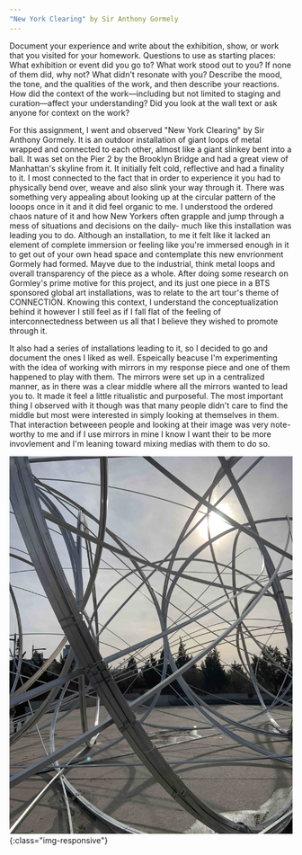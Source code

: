 ```yaml
---
"New York Clearing" by Sir Anthony Gormely
---
```

Document your experience and write about the exhibition, show, or work that you visited for your homework. Questions to 
use as starting places: What exhibition or event did you go to? What work stood out to you? If none of them did, why not? 
What didn't resonate with you? Describe the mood, the tone, and the qualities of the work, and then describe your reactions. 
How did the context of the work—including but not limited to staging and curation—affect your understanding? Did you look at 
the wall text or ask anyone for context on the work?

For this assignment, I went and observed "New York Clearing" by Sir Anthony Gormely. It is an outdoor installation of giant
loops of metal wrapped and connected to each other, almost like a giant slinkey bent into a ball. It was set on the Pier 2 by 
the Brooklyn Bridge and had a great view of Manhattan's skyline from it. It initially felt cold, reflective and had a finality 
to it. I most connected to the fact that in order to experience it you had to physically bend over, weave and also slink your 
way through it. There was something very appealing about looking up at the circular pattern of the looops once in it and it 
did feel organic to me. I understood the ordered chaos nature of it and how New Yorkers often grapple and jump through a mess 
of situations and decisions on the daily- much like this installation was leading you to do. Although an installation, to me it
felt like it lacked an element of complete immersion or feeling like you're immersed enough in it to get out of your own head
space and contemplate this new envrionment Gormely had formed. Mayve due to the industrial, think metal loops and overall
transparency of the piece as a whole. After doing some research on Gormley's prime motive for this project, and its
just one piece in a BTS sponsored global art installations, was to relate to the art tour's theme of CONNECTION. Knowing this
context, I understand the conceptualization behind it however I still feel as if I fall flat of the feeling of 
interconnectedness between us all that I believe they wished to promote through it. 

It also had a series of installations leading to it, so I decided to go and document the ones I liked as well. Espeically 
beacuse I'm experimenting with the idea of working with mirrors in my response piece and one of them happened to play with
them. The mirrors were set up in a centralized manner, as in there was a clear middle where all the mirrors wanted to 
lead you to. It made it feel a little ritualistic and purposeful. The most important thing I observed with it though was
that many people didn't care to find the middle but most were interested in simply looking at themselves in them. That 
interaction betweeen people and looking at their image was very note-worthy to me and if I use mirrors in mine I know I want
their to be more invovlement and I'm leaning toward mixing medias with them to do so. 


![new york clearing](/img/connect2.jpg){:class="img-responsive"}
